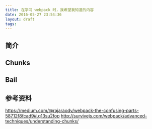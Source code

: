 ```yaml
---
title: 在学习 webpack 时，我希望我知道的内容
date: 2016-05-27 23:54:36
layout: draft
tags:
---
```


## 简介


## Chunks


## Bail


## 参考资料
https://medium.com/@rajaraodv/webpack-the-confusing-parts-58712f8fcad9#.q13su2fop
http://survivejs.com/webpack/advanced-techniques/understanding-chunks/
